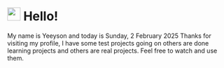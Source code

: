  <h1>
    <img src="https://emojis.slackmojis.com/emojis/images/1643510097/45343/hi.gif?1643510097" width="30"/> 
    Hello!
 </h1>
 <p>
    My name is Yeeyson and today is Sunday, 2 February 2025
    Thanks for visiting my profile, I have some test projects going on others are done learning projects and others are real projects.
    Feel free to watch and use them.
 </p>